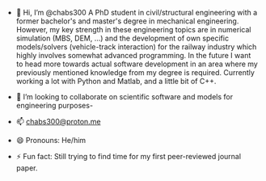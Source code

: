 - 👋 Hi, I’m @chabs300
A PhD student in civil/structural engineering with a former bachelor's and master's degree in mechanical engineering.
However, my key strength in these engineering topics are in numerical simulation (MBS, DEM, ...) and the development of own specific models/solvers (vehicle-track interaction) for the railway industry which highly involves somewhat advanced programming.
In the future I want to head more towards actual software development in an area where my previously mentioned knowledge from my degree is required.
Currently working a lot with Python and Matlab, and a little bit of C++.

- 💞️ I’m looking to collaborate on scientific software and models for engineering purposes-
- 📫 chabs300@proton.me
- 😄 Pronouns: He/him
- ⚡ Fun fact: Still trying to find time for my first peer-reviewed journal paper. 
